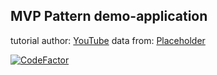 ## MVP Pattern demo-application


tutorial author: [YouTube](https://www.youtube.com/channel/UCiyiEAeWUuuPj6tt_jePALQ)
data from: [Placeholder](https://jsonplaceholder.typicode.com)

[![CodeFactor](https://www.codefactor.io/repository/github/europeec/pattern/badge)](https://www.codefactor.io/repository/github/europeec/pattern)
